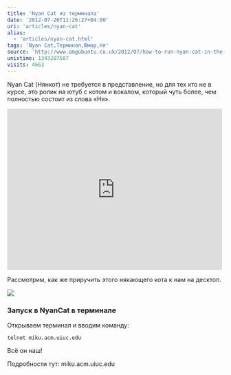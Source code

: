 ```yaml
---
title: 'Nyan Cat из терминала'
date: '2012-07-26T11:26:27+04:00'
uri: 'articles/nyan-cat'
alias: 
  - 'articles/nyan-cat.html'
tags: 'Nyan Cat,Терминал,Юмор,Ня'
source: 'http://www.omgubuntu.co.uk/2012/07/how-to-run-nyan-cat-in-the-terminal'
unixtime: 1343287587
visits: 4663
---
```

Nyan Cat (Нянкот) не требуется в представление, но для тех кто не в курсе, это ролик на ютуб с котом и вокалом, который чуть более, чем полностью состоит из слова «Ня».

<iframe src="http://www.youtube.com/embed/QH2-TGUlwu4" frameborder="0" width="500" height="375"></iframe>

Рассмотрим, как же приручить этого някающего кота к нам на десктоп.

[![](img/2012/07/26/11-00/nyan-cat-7648778790-o.jpg)](img/2012/07/26/11-00/nyan-cat-7648778790-o.jpg)

### Запуск в NyanCat в терминале

Открываем терминал и вводим команду:

```
telnet miku.acm.uiuc.edu
```

Всё он наш!

Подробности тут: miku.acm.uiuc.edu

